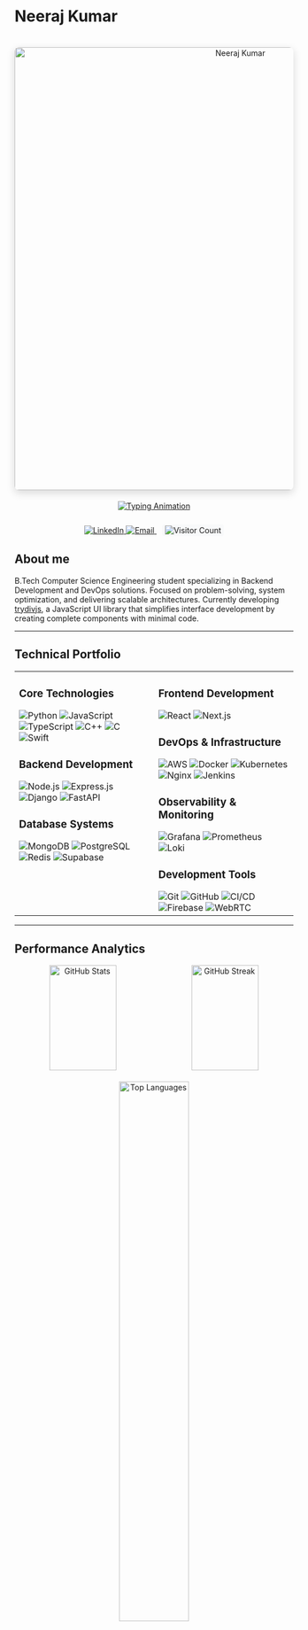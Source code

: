 # Neeraj Kumar

<div align="center">
  <picture>
    <source media="(prefers-color-scheme: dark)" srcset="dark.png">
    <source media="(prefers-color-scheme: light)" srcset="light.png">
    <img alt="Neeraj Kumar" src="light.png" width="800" style="border-radius: 8px; box-shadow: 0 5px 15px rgba(0, 0, 0, 0.15); margin: 20px 0;">
  </picture>

  <a href="https://git.io/typing-svg">
    <img src="https://readme-typing-svg.demolab.com?font=Fira+Code&duration=2000&pause=1000&color=3AABF7&center=true&vCenter=true&width=435&lines=Full+Stack+Developer;DevOps+Enthusiast;Computer+Science+Student;Problem+Solver" alt="Typing Animation" />
  </a>

  <div style="margin: 25px 0;">
    <a href="https://linkedin.com/in/neerajkumar1044" target="_blank">
      <img src="https://img.shields.io/badge/LinkedIn-0077B5?style=for-the-badge&logo=linkedin&logoColor=white" alt="LinkedIn"/>
    </a>
    <a href="mailto:neerajkumar.cs1044@gmail.com" target="_blank">
      <img src="https://img.shields.io/badge/Email-D14836?style=for-the-badge&logo=gmail&logoColor=white" alt="Email"/>
    </a>
    <img src="https://profile-counter.glitch.me/nk1044/count.svg" alt="Visitor Count" style="margin-left: 10px; background: #f8f9fa; padding: 2px 5px; border-radius: 3px;">
  </div>
</div>

## About me

B.Tech Computer Science Engineering student specializing in Backend Development and DevOps solutions. Focused on problem-solving, system optimization, and delivering scalable architectures. Currently developing [trydivjs](https://divjs.vercel.app/), a JavaScript UI library that simplifies interface development by creating complete components with minimal code.

---

## Technical Portfolio

<table>
  <tr>
    <td width="50%" valign="top">
      <h3>Core Technologies</h3>
      <div>
        <img src="https://img.shields.io/badge/Python-3670A0?style=flat-square&logo=python&logoColor=ffdd54" alt="Python"/>
        <img src="https://img.shields.io/badge/JavaScript-323330?style=flat-square&logo=javascript&logoColor=F7DF1E" alt="JavaScript"/>
        <img src="https://img.shields.io/badge/TypeScript-007ACC?style=flat-square&logo=typescript&logoColor=white" alt="TypeScript"/>
        <img src="https://img.shields.io/badge/C++-00599C?style=flat-square&logo=c%2B%2B&logoColor=white" alt="C++"/>
        <img src="https://img.shields.io/badge/C-00599C?style=flat-square&logo=c&logoColor=white" alt="C"/>
        <img src="https://img.shields.io/badge/Swift-FA7343?style=flat-square&logo=swift&logoColor=white" alt="Swift"/>
      </div>
      <h3>Backend Development</h3>
      <div>
        <img src="https://img.shields.io/badge/Node.js-339933?style=flat-square&logo=nodedotjs&logoColor=white" alt="Node.js"/>
        <img src="https://img.shields.io/badge/Express.js-404d59?style=flat-square&logo=express&logoColor=61DAFB" alt="Express.js"/>
        <img src="https://img.shields.io/badge/Django-092E20?style=flat-square&logo=django&logoColor=white" alt="Django"/>
        <img src="https://img.shields.io/badge/FastAPI-009688?style=flat-square&logo=fastapi&logoColor=white" alt="FastAPI"/>
      </div>
      <h3>Database Systems</h3>
      <div>
        <img src="https://img.shields.io/badge/MongoDB-4ea94b?style=flat-square&logo=mongodb&logoColor=white" alt="MongoDB"/>
        <img src="https://img.shields.io/badge/PostgreSQL-316192?style=flat-square&logo=postgresql&logoColor=white" alt="PostgreSQL"/>
        <img src="https://img.shields.io/badge/Redis-DD0031?style=flat-square&logo=redis&logoColor=white" alt="Redis"/>
        <img src="https://img.shields.io/badge/Supabase-3ECF8E?style=flat-square&logo=supabase&logoColor=white" alt="Supabase"/>
      </div>
    </td>
    <td width="50%" valign="top">
      <h3>Frontend Development</h3>
      <div>
        <img src="https://img.shields.io/badge/React-20232A?style=flat-square&logo=react&logoColor=61DAFB" alt="React"/>
        <img src="https://img.shields.io/badge/Next.js-000000?style=flat-square&logo=next.js&logoColor=white" alt="Next.js"/>
      </div>
      <h3>DevOps & Infrastructure</h3>
      <div>
        <img src="https://img.shields.io/badge/AWS-FF9900?style=flat-square&logo=amazonaws&logoColor=white" alt="AWS"/>
        <img src="https://img.shields.io/badge/Docker-0db7ed?style=flat-square&logo=docker&logoColor=white" alt="Docker"/>
        <img src="https://img.shields.io/badge/Kubernetes-326ce5?style=flat-square&logo=kubernetes&logoColor=white" alt="Kubernetes"/>
        <img src="https://img.shields.io/badge/Nginx-009639?style=flat-square&logo=nginx&logoColor=white" alt="Nginx"/>
        <img src="https://img.shields.io/badge/Jenkins-D24939?style=flat-square&logo=jenkins&logoColor=white" alt="Jenkins"/>
      </div>
      <h3>Observability & Monitoring</h3>
      <div>
        <img src="https://img.shields.io/badge/Grafana-F46800?style=flat-square&logo=grafana&logoColor=white" alt="Grafana"/>
        <img src="https://img.shields.io/badge/Prometheus-E6522C?style=flat-square&logo=prometheus&logoColor=white" alt="Prometheus"/>
        <img src="https://img.shields.io/badge/Loki-2C3E50?style=flat-square&logo=loki&logoColor=white" alt="Loki"/>
      </div>
      <h3>Development Tools</h3>
      <div>
        <img src="https://img.shields.io/badge/Git-F05033?style=flat-square&logo=git&logoColor=white" alt="Git"/>
        <img src="https://img.shields.io/badge/GitHub-181717?style=flat-square&logo=github&logoColor=white" alt="GitHub"/>
        <img src="https://img.shields.io/badge/CI/CD-4A154B?style=flat-square&logo=githubactions&logoColor=white" alt="CI/CD"/>
        <img src="https://img.shields.io/badge/Firebase-039BE5?style=flat-square&logo=firebase" alt="Firebase"/>
        <img src="https://img.shields.io/badge/WebRTC-009639?style=flat-square&logo=webrtc&logoColor=white" alt="WebRTC"/>
      </div>
    </td>
  </tr>
</table>

---

## Performance Analytics

<div align="center">
  <div style="display: flex; justify-content: space-between; margin-bottom: 20px;">
    <img src="https://github-readme-stats.vercel.app/api?username=nk1044&theme=tokyonight&show_icons=true&hide_border=true&count_private=true&bg_color=0D1117" alt="GitHub Stats" width="49%" height="190px"/>
    <img src="https://github-readme-streak-stats.herokuapp.com/?user=nk1044&theme=tokyonight&hide_border=true&background=0D1117" alt="GitHub Streak" width="49%" height="190px"/>
  </div>
  
  <!-- Languages & Activity -->
  <div style="margin-bottom: 20px;">
    <img src="https://github-readme-stats.vercel.app/api/top-langs/?username=nk1044&theme=tokyonight&show_icons=true&hide_border=true&layout=compact&bg_color=0D1117" alt="Top Languages" width="50%"/>
  </div>
  
  <!-- Activity Graph -->
  <img alt="Activity Graph" src="https://github-readme-activity-graph.vercel.app/graph?username=nk1044&theme=tokyo-night&hide_border=true&bg_color=0D1117" width="98%"/>
  
  <!-- GitHub Trophies -->
  <img src="https://github-profile-trophy.vercel.app/?username=nk1044&theme=radical&no-frame=true&no-bg=true&column=7&margin-w=15" width="98%" alt="GitHub Trophies"/>
</div>

---

## Professional Collaboration

I welcome opportunities to collaborate on challenging projects in Backend Development, DevOps, and Cloud Technologies. My approach focuses on building efficient, scalable solutions that solve real-world problems.

<div align="center">
  <p><em>Engineering innovative solutions through technical excellence</em></p>
  <div>
    <img src="https://media.giphy.com/media/ln7z2eWriiQAllfVcn/giphy.gif" width="35" height="35" alt="JavaScript">
    <img src="https://i.giphy.com/media/eNAsjO55tPbgaor7ma/200w.webp" width="35" height="35" alt="React">
    <img src="https://i.giphy.com/media/KzJkzjggfGN5Py6nkT/200.webp" width="35" height="35" alt="Git">
    <img src="https://i.giphy.com/media/IdyAQJVN2kVPNUrojM/200.webp" width="35" height="35" alt="VS Code">
  </div>
</div>

